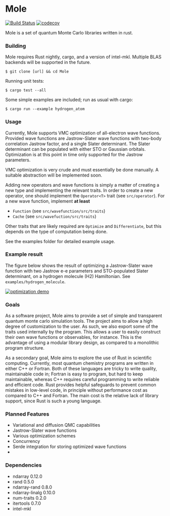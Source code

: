 # Mole

[![Build Status](https://travis-ci.com/Jvanrhijn/mole.svg?branch=master)](https://travis-ci.com/Jvanrhijn/mole)
[![codecov](https://codecov.io/gh/Jvanrhijn/mole/branch/master/graph/badge.svg)](https://codecov.io/gh/Jvanrhijn/mole)

Mole is a set of quantum Monte Carlo libraries written in rust.

### Building

Mole requires Rust nightly, cargo, and a version of intel-mkl. Multiple BLAS backends will be
supported in the future.

```
$ git clone [url] && cd Mole
```

Running unit tests:

```
$ cargo test --all
``` 

Some simple examples are included; run as usual with cargo:

```
$ cargo run --example hydrogen_atom
```

### Usage

Currently, Mole supports VMC optimization of all-electron wave functions. Provided wave functions
are Jastrow-Slater wave functions with two-body correlation Jastrow factor, and a single
Slater determinant. The Slater determinant can be populated with either STO or Gaussian
orbitals. Optimization is at this point in time only supported for the Jastrow parameters.

VMC optimization is very crude and must essentially be done manually. A suitable
abstraction will be implemented soon.

Adding new operators and wave functions is simply a matter of creating a new type and
implementing the relevant traits. In order to create a new operator, one should implement
the `Operator<T>` trait (see `src/operator`). For a new wave function, implement **at least**

* `Function` (see `src/wavefunction/src/traits`)
* `Cache` (see `src/wavefuction/src/traits`)

Other traits that are likely required are `Optimize` and `Differentiate`, but this depends
on the type of computation being done.

See the examples folder for detailed example usage.

### Example result

The figure below shows the result of optimizing a Jastrow-Slater wave function with two
Jastrow e-e parameters and STO-populated Slater determinant, on a hydrogen molecule (H2)
Hamiltonian. See `examples/hydrogen_molecule`.

[![optimization demo](https://i.imgur.com/YtLT54M.png)](https://i.imgur.com/YtLT54M.png)

### Goals

As a software project, Mole aims to provide a set of simple and transparent quantum monte carlo
simulation tools. The project aims to allow a high degree of customization to the user. As such,
we also export some of the traits used internally by the program. This allows a user to easily construct
their own wave functions or observables, for instance. This is the advantage of using a modular library
design, as compared to a monolithic program structure.

As a secondary goal, Mole aims to explore the use of Rust in scientific computing. Currently,
most quantum chemistry programs are written in either C++ or Fortran. Both of these languages are
tricky to write quality, maintainable code in; Fortran is easy to program, but hard to keep maintainable,
whereas C++ requires careful programming to write reliable and efficient code. 
Rust provides helpful safeguards to prevent common mistakes in low-level code, in principle without performance cost as
compared to C++ and Fortran. The main cost is the relative lack of library support, since
Rust is such a young language.

### Planned Features

* Variational and diffusion QMC capabilities
* Jastrow-Slater wave functions
* Various optimization schemes
* Concurrency
* Serde integration for storing optimized wave functions
* 

### Dependencies

* ndarray 0.12.0
* rand 0.5.0
* ndarray-rand 0.8.0
* ndarray-linalg 0.10.0
* num-traits 0.2.0
* itertools 0.7.0
* intel-mkl